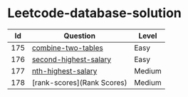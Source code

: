 # Leetcode-database-solution



| Id   | Question                                 | Level |
| ---- | ---------------------------------------- | ----- |
| 175  | [combine-two-tables](combine-two-tables) | Easy  |
| 176  | [second-highest-salary](second-highest-salary) | Easy  |
| 177  | [nth-highest-salary](nth-highest-salary) | Medium  |
| 178  | [rank-scores](Rank Scores) | Medium  |
